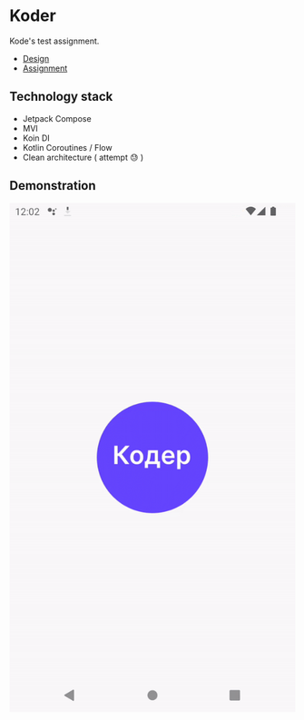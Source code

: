 # Koder

Kode's test assignment.
- [Design](https://www.figma.com/file/GRRKONipVClULsfdCAuVs1/KODE-Trainee-Dev-%D0%9E%D1%81%D0%B5%D0%BD%D1%8C'21?node-id=11%3A14413)
- [Assignment](https://github.com/appKODE/trainee-test-android)

## Technology stack
- Jetpack Compose
- MVI
- Koin DI
- Kotlin Coroutines / Flow
- Clean architecture ( attempt 😓 )

## Demonstration

![Demonstration](demo/demo.gif)